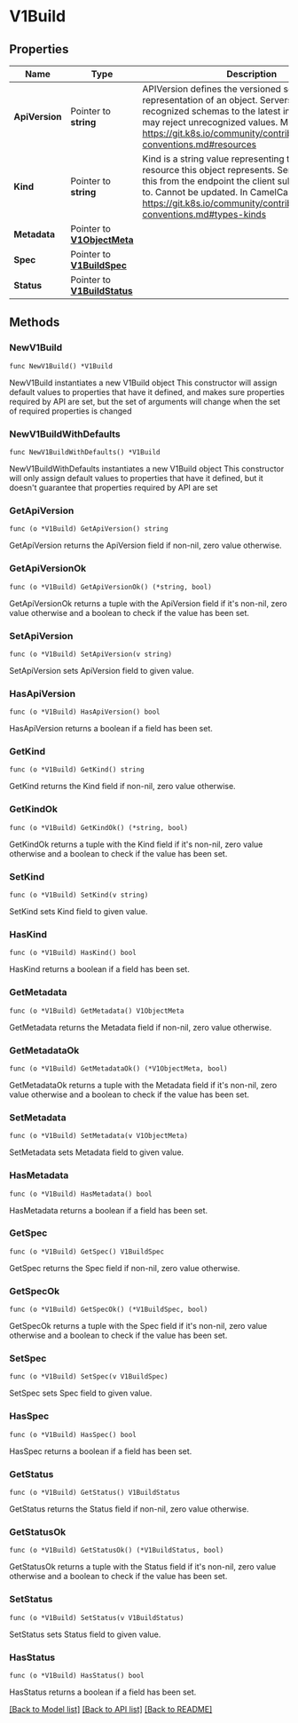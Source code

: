 # V1Build

## Properties

Name | Type | Description | Notes
------------ | ------------- | ------------- | -------------
**ApiVersion** | Pointer to **string** | APIVersion defines the versioned schema of this representation of an object. Servers should convert recognized schemas to the latest internal value, and may reject unrecognized values. More info: https://git.k8s.io/community/contributors/devel/api-conventions.md#resources | [optional] 
**Kind** | Pointer to **string** | Kind is a string value representing the REST resource this object represents. Servers may infer this from the endpoint the client submits requests to. Cannot be updated. In CamelCase. More info: https://git.k8s.io/community/contributors/devel/api-conventions.md#types-kinds | [optional] 
**Metadata** | Pointer to [**V1ObjectMeta**](V1ObjectMeta.md) |  | [optional] 
**Spec** | Pointer to [**V1BuildSpec**](V1BuildSpec.md) |  | [optional] 
**Status** | Pointer to [**V1BuildStatus**](V1BuildStatus.md) |  | [optional] 

## Methods

### NewV1Build

`func NewV1Build() *V1Build`

NewV1Build instantiates a new V1Build object
This constructor will assign default values to properties that have it defined,
and makes sure properties required by API are set, but the set of arguments
will change when the set of required properties is changed

### NewV1BuildWithDefaults

`func NewV1BuildWithDefaults() *V1Build`

NewV1BuildWithDefaults instantiates a new V1Build object
This constructor will only assign default values to properties that have it defined,
but it doesn't guarantee that properties required by API are set

### GetApiVersion

`func (o *V1Build) GetApiVersion() string`

GetApiVersion returns the ApiVersion field if non-nil, zero value otherwise.

### GetApiVersionOk

`func (o *V1Build) GetApiVersionOk() (*string, bool)`

GetApiVersionOk returns a tuple with the ApiVersion field if it's non-nil, zero value otherwise
and a boolean to check if the value has been set.

### SetApiVersion

`func (o *V1Build) SetApiVersion(v string)`

SetApiVersion sets ApiVersion field to given value.

### HasApiVersion

`func (o *V1Build) HasApiVersion() bool`

HasApiVersion returns a boolean if a field has been set.

### GetKind

`func (o *V1Build) GetKind() string`

GetKind returns the Kind field if non-nil, zero value otherwise.

### GetKindOk

`func (o *V1Build) GetKindOk() (*string, bool)`

GetKindOk returns a tuple with the Kind field if it's non-nil, zero value otherwise
and a boolean to check if the value has been set.

### SetKind

`func (o *V1Build) SetKind(v string)`

SetKind sets Kind field to given value.

### HasKind

`func (o *V1Build) HasKind() bool`

HasKind returns a boolean if a field has been set.

### GetMetadata

`func (o *V1Build) GetMetadata() V1ObjectMeta`

GetMetadata returns the Metadata field if non-nil, zero value otherwise.

### GetMetadataOk

`func (o *V1Build) GetMetadataOk() (*V1ObjectMeta, bool)`

GetMetadataOk returns a tuple with the Metadata field if it's non-nil, zero value otherwise
and a boolean to check if the value has been set.

### SetMetadata

`func (o *V1Build) SetMetadata(v V1ObjectMeta)`

SetMetadata sets Metadata field to given value.

### HasMetadata

`func (o *V1Build) HasMetadata() bool`

HasMetadata returns a boolean if a field has been set.

### GetSpec

`func (o *V1Build) GetSpec() V1BuildSpec`

GetSpec returns the Spec field if non-nil, zero value otherwise.

### GetSpecOk

`func (o *V1Build) GetSpecOk() (*V1BuildSpec, bool)`

GetSpecOk returns a tuple with the Spec field if it's non-nil, zero value otherwise
and a boolean to check if the value has been set.

### SetSpec

`func (o *V1Build) SetSpec(v V1BuildSpec)`

SetSpec sets Spec field to given value.

### HasSpec

`func (o *V1Build) HasSpec() bool`

HasSpec returns a boolean if a field has been set.

### GetStatus

`func (o *V1Build) GetStatus() V1BuildStatus`

GetStatus returns the Status field if non-nil, zero value otherwise.

### GetStatusOk

`func (o *V1Build) GetStatusOk() (*V1BuildStatus, bool)`

GetStatusOk returns a tuple with the Status field if it's non-nil, zero value otherwise
and a boolean to check if the value has been set.

### SetStatus

`func (o *V1Build) SetStatus(v V1BuildStatus)`

SetStatus sets Status field to given value.

### HasStatus

`func (o *V1Build) HasStatus() bool`

HasStatus returns a boolean if a field has been set.


[[Back to Model list]](../README.md#documentation-for-models) [[Back to API list]](../README.md#documentation-for-api-endpoints) [[Back to README]](../README.md)


